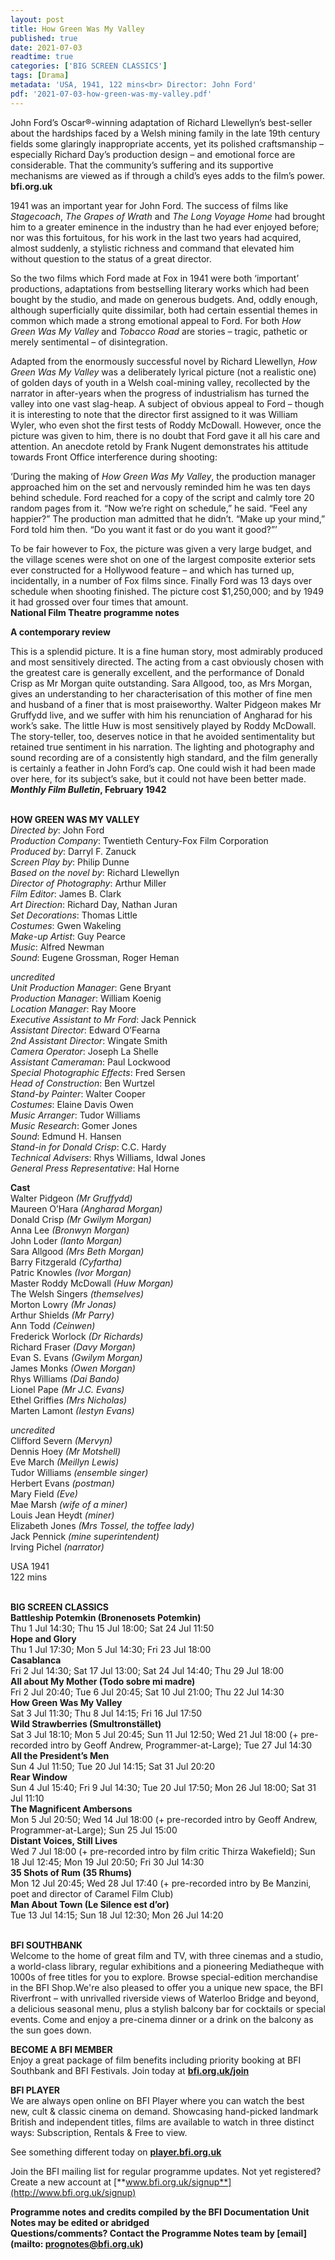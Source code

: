 ```yaml
---
layout: post
title: How Green Was My Valley
published: true
date: 2021-07-03
readtime: true
categories: ['BIG SCREEN CLASSICS']
tags: [Drama]
metadata: 'USA, 1941, 122 mins<br> Director: John Ford'
pdf: '2021-07-03-how-green-was-my-valley.pdf'
---
```


John Ford’s Oscar®-winning adaptation of Richard Llewellyn’s best-seller about the hardships faced by a Welsh mining family in the late 19th century fields some glaringly inappropriate accents, yet its polished craftsmanship – especially Richard Day’s production design – and emotional force are considerable. That the community’s suffering and its supportive mechanisms are viewed as if through a child’s eyes adds to the film’s power.  
**bfi.org.uk**

1941 was an important year for John Ford. The success of films like _Stagecoach_, _The Grapes of Wrath_ and _The Long Voyage Home_ had brought him to a greater eminence in the industry than he had ever enjoyed before; nor was this fortuitous, for his work in the last two years had acquired, almost suddenly, a stylistic richness and command that elevated him without question to the status of a great director.

So the two films which Ford made at Fox in 1941 were both ‘important’ productions, adaptations from bestselling literary works which had been bought by the studio, and made on generous budgets. And, oddly enough, although superficially quite dissimilar, both had certain essential themes in common which made a strong emotional appeal to Ford. For both _How Green Was My Valley_ and _Tobacco Road_ are stories – tragic, pathetic or merely sentimental – of disintegration.

Adapted from the enormously successful novel by Richard Llewellyn, _How Green Was My Valley_ was a deliberately lyrical picture (not a realistic one) of golden days of youth in a Welsh coal-mining valley, recollected by the narrator in after-years when the progress of industrialism has turned the valley into one vast slag-heap. A subject of obvious appeal to Ford – though it is interesting to note that the director first assigned to it was William Wyler, who even shot the first tests of Roddy McDowall. However, once the picture was given to him, there is no doubt that Ford gave it all his care and attention. An anecdote retold by Frank Nugent demonstrates his attitude towards Front Office interference during shooting:

‘During the making of _How Green Was My Valley_, the production manager approached him on the set and nervously reminded him he was ten days behind schedule. Ford reached for a copy of the script and calmly tore 20 random pages from it. “Now we’re right on schedule,” he said. “Feel any happier?” The production man admitted that he didn’t. “Make up your mind,” Ford told him then. “Do you want it fast or do you want it good?”’

To be fair however to Fox, the picture was given a very large budget, and the village scenes were shot on one of the largest composite exterior sets ever constructed for a Hollywood feature – and which has turned up, incidentally, in a number of Fox films since. Finally Ford was 13 days over schedule when shooting finished. The picture cost $1,250,000; and by 1949 it had grossed over four times that amount.  
**National Film Theatre programme notes**

**A contemporary review**

This is a splendid picture. It is a fine human story, most admirably produced and most sensitively directed. The acting from a cast obviously chosen with the greatest care is generally excellent, and the performance of Donald Crisp as  Mr Morgan quite outstanding. Sara Allgood, too, as Mrs Morgan, gives an understanding to her characterisation of this mother of fine men and husband of a finer that is most praiseworthy. Walter Pidgeon makes Mr Gruffydd live, and we suffer with him his renunciation of Angharad for his work’s sake. The little Huw is most sensitively played by Roddy McDowall. The story-teller, too, deserves notice in that he avoided sentimentality but retained true sentiment in his narration. The lighting and photography and sound recording are of a consistently high standard, and the film generally is certainly a feather in John Ford’s cap. One could wish it had been made over here, for its subject’s sake, but it could not have been better made.  
**_Monthly Film Bulletin_, February 1942**
<br><br>


**HOW GREEN WAS MY VALLEY**  
_Directed by_: John Ford  
_Production Company_:  Twentieth Century-Fox Film Corporation  
_Produced by_: Darryl F. Zanuck  
_Screen Play by_: Philip Dunne  
_Based on the novel by_: Richard Llewellyn  
_Director of Photography_: Arthur Miller  
_Film Editor_: James B. Clark  
_Art Direction_: Richard Day, Nathan Juran  
_Set Decorations_: Thomas Little  
_Costumes_: Gwen Wakeling  
_Make-up Artist_: Guy Pearce  
_Music_: Alfred Newman  
_Sound_: Eugene Grossman, Roger Heman

_uncredited_  
_Unit Production Manager_: Gene Bryant  
_Production Manager_: William Koenig  
_Location Manager_: Ray Moore  
_Executive Assistant to Mr Ford_: Jack Pennick  
_Assistant Director_: Edward O’Fearna  
_2nd Assistant Director_: Wingate Smith  
_Camera Operator_: Joseph La Shelle  
_Assistant Cameraman_: Paul Lockwood  
_Special Photographic Effects_: Fred Sersen  
_Head of Construction_: Ben Wurtzel  
_Stand-by Painter_: Walter Cooper  
_Costumes_: Elaine Davis Owen  
_Music Arranger_: Tudor Williams  
_Music Research_: Gomer Jones  
_Sound_: Edmund H. Hansen  
_Stand-in for Donald Crisp_: C.C. Hardy  
_Technical Advisers_: Rhys Williams, Idwal Jones  
_General Press Representative_: Hal Horne

**Cast**  
Walter Pidgeon _(Mr Gruffydd)_  
Maureen O’Hara _(Angharad Morgan)_  
Donald Crisp _(Mr Gwilym Morgan)_  
Anna Lee _(Bronwyn Morgan)_  
John Loder _(Ianto Morgan)_  
Sara Allgood _(Mrs Beth Morgan)_  
Barry Fitzgerald _(Cyfartha)_  
Patric Knowles _(Ivor Morgan)_  
Master Roddy McDowall _(Huw Morgan)_  
The Welsh Singers _(themselves)_  
Morton Lowry _(Mr Jonas)_  
Arthur Shields _(Mr Parry)_  
Ann Todd _(Ceinwen)_  
Frederick Worlock _(Dr Richards)_  
Richard Fraser _(Davy Morgan)_  
Evan S. Evans _(Gwilym Morgan)_  
James Monks _(Owen Morgan)_  
Rhys Williams _(Dai Bando)_  
Lionel Pape _(Mr J.C. Evans)_  
Ethel Griffies _(Mrs Nicholas)_  
Marten Lamont _(Iestyn Evans)_

_uncredited_  
Clifford Severn _(Mervyn)_  
Dennis Hoey _(Mr Motshell)_  
Eve March _(Meillyn Lewis)_  
Tudor Williams _(ensemble singer)_  
Herbert Evans _(postman)_  
Mary Field _(Eve)_  
Mae Marsh _(wife of a miner)_  
Louis Jean Heydt _(miner)_  
Elizabeth Jones _(Mrs Tossel, the toffee lady)_  
Jack Pennick _(mine superintendent)_  
Irving Pichel _(narrator)_  

USA 1941  
122 mins
<br><br>

**BIG SCREEN CLASSICS**<br>
**Battleship Potemkin (Bronenosets Potemkin)**<br>
Thu 1 Jul 14:30; Thu 15 Jul 18:00; Sat 24 Jul 11:50<br>
**Hope and Glory**<br>
Thu 1 Jul 17:30; Mon 5 Jul 14:30; Fri 23 Jul 18:00<br>
**Casablanca**<br>
Fri 2 Jul 14:30; Sat 17 Jul 13:00; Sat 24 Jul 14:40; Thu 29 Jul 18:00<br>
**All about My Mother (Todo sobre mi madre)**<br>
Fri 2 Jul 20:40; Tue 6 Jul 20:45; Sat 10 Jul 21:00; Thu 22 Jul 14:30<br>
**How Green Was My Valley**<br>
Sat 3 Jul 11:30; Thu 8 Jul 14:15; Fri 16 Jul 17:50<br>
**Wild Strawberries (Smultronstället)**<br>
Sat 3 Jul 18:10; Mon 5 Jul 20:45; Sun 11 Jul 12:50; Wed 21 Jul 18:00 (+ pre-recorded intro by Geoff Andrew, Programmer-at-Large); Tue 27 Jul 14:30<br>
**All the President’s Men**<br>
Sun 4 Jul 11:50; Tue 20 Jul 14:15; Sat 31 Jul 20:20<br>
**Rear Window**<br>
Sun 4 Jul 15:40; Fri 9 Jul 14:30; Tue 20 Jul 17:50; Mon 26 Jul 18:00; Sat 31 Jul 11:10<br>
**The Magnificent Ambersons**<br>
Mon 5 Jul 20:50; Wed 14 Jul 18:00 (+ pre-recorded intro by Geoff Andrew, Programmer-at-Large); Sun 25 Jul 15:00<br>
**Distant Voices, Still Lives**<br>
Wed 7 Jul 18:00 (+ pre-recorded intro by film critic Thirza Wakefield); Sun 18 Jul 12:45; Mon 19 Jul 20:50; Fri 30 Jul 14:30<br>
**35 Shots of Rum (35 Rhums)**<br>
Mon 12 Jul 20:45; Wed 28 Jul 17:40 (+ pre-recorded intro by Be Manzini, poet and director of Caramel Film Club)<br>
**Man About Town (Le Silence est d’or)**<br>
Tue 13 Jul 14:15; Sun 18 Jul 12:30; Mon 26 Jul 14:20<br>
<br>

**BFI SOUTHBANK**  
Welcome to the home of great film and TV, with three cinemas and a studio, a world-class library, regular exhibitions and a pioneering Mediatheque with 1000s of free titles for you to explore. Browse special-edition merchandise in the BFI Shop.We&#39;re also pleased to offer you a unique new space, the BFI Riverfront – with unrivalled riverside views of Waterloo Bridge and beyond, a delicious seasonal menu, plus a stylish balcony bar for cocktails or special events. Come and enjoy a pre-cinema dinner or a drink on the balcony as the sun goes down.  

**BECOME A BFI MEMBER**  
Enjoy a great package of film benefits including priority booking at BFI Southbank and BFI Festivals. Join today at [**bfi.org.uk/join**](http://www.bfi.org.uk/join)  

**BFI PLAYER**  
 We are always open online on BFI Player where you can watch the best new, cult &amp; classic cinema on demand. Showcasing hand-picked landmark British and independent titles, films are available to watch in three distinct ways: Subscription, Rentals &amp; Free to view.  

See something different today on [**player.bfi.org.uk**](https://player.bfi.org.uk)  

Join the BFI mailing list for regular programme updates. Not yet registered? Create a new account at [**www.bfi.org.uk/signup**](http://www.bfi.org.uk/signup)

**Programme notes and credits compiled by the BFI Documentation Unit  
Notes may be edited or abridged  
Questions/comments? Contact the Programme Notes team by [email](mailto: prognotes@bfi.org.uk)**
<!--stackedit_data:
eyJoaXN0b3J5IjpbLTEwMTIwOTI1NjNdfQ==
-->
